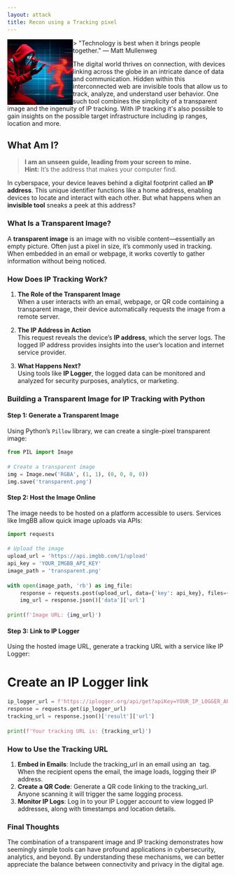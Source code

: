```yaml
---
layout: attack
title: Recon using a Tracking pixel
---
```


<img height="150" align="left" src="/images/tracking_pixel.png">  > "Technology is best when it brings people together." — Matt Mullenweg

The digital world thrives on connection, with devices linking across the globe in an intricate dance of data and communication. Hidden within this interconnected web are invisible tools that allow us to track, analyze, and understand user behavior. One such tool combines the simplicity of a transparent image and the ingenuity of IP tracking. With IP tracking it's also possible to gain insights on the possible target infrastructure including ip ranges, location and more.


## **What Am I?**  
> **I am an unseen guide, leading from your screen to mine.**  
> **Hint:** It’s the address that makes your computer find.

In cyberspace, your device leaves behind a digital footprint called an **IP address**. This unique identifier functions like a home address, enabling devices to locate and interact with each other. But what happens when an **invisible tool** sneaks a peek at this address?


### **What Is a Transparent Image?**

A **transparent image** is an image with no visible content—essentially an empty picture. Often just a pixel in size, it’s commonly used in tracking. When embedded in an email or webpage, it works covertly to gather information without being noticed.

### **How Does IP Tracking Work?**

1. **The Role of the Transparent Image**  
   When a user interacts with an email, webpage, or QR code containing a transparent image, their device automatically requests the image from a remote server.

2. **The IP Address in Action**  
   This request reveals the device’s **IP address**, which the server logs. The logged IP address provides insights into the user’s location and internet service provider.

3. **What Happens Next?**  
   Using tools like **IP Logger**, the logged data can be monitored and analyzed for security purposes, analytics, or marketing.


### **Building a Transparent Image for IP Tracking with Python**

#### **Step 1: Generate a Transparent Image**  
Using Python’s `Pillow` library, we can create a single-pixel transparent image:  

```python
from PIL import Image

# Create a transparent image
img = Image.new('RGBA', (1, 1), (0, 0, 0, 0))
img.save('transparent.png')
```

#### **Step 2: Host the Image Online**

The image needs to be hosted on a platform accessible to users. Services like ImgBB allow quick image uploads via APIs:
```python
import requests

# Upload the image
upload_url = 'https://api.imgbb.com/1/upload'
api_key = 'YOUR_IMGBB_API_KEY'
image_path = 'transparent.png'

with open(image_path, 'rb') as img_file:
    response = requests.post(upload_url, data={'key': api_key}, files={'image': img_file})
    img_url = response.json()['data']['url']

print(f'Image URL: {img_url}')
```

#### **Step 3: Link to IP Logger**

Using the hosted image URL, generate a tracking URL with a service like IP Logger:

# Create an IP Logger link
```python
ip_logger_url = f'https://iplogger.org/api/get?apiKey=YOUR_IP_LOGGER_API_KEY&generateImage=1&customImageURL={img_url}'
response = requests.get(ip_logger_url)
tracking_url = response.json()['result']['url']

print(f'Your tracking URL is: {tracking_url}')
```

### How to Use the Tracking URL
1. **Embed in Emails**: Include the tracking_url in an email using an <img> tag. When the recipient opens the email, the image loads, logging their IP address.
2. **Create a QR Code**: Generate a QR code linking to the tracking_url. Anyone scanning it will trigger the same logging process.
3. **Monitor IP Logs**: Log in to your IP Logger account to view logged IP addresses, along with timestamps and location details.

### Final Thoughts
The combination of a transparent image and IP tracking demonstrates how seemingly simple tools can have profound applications in cybersecurity, analytics, and beyond. By understanding these mechanisms, we can better appreciate the balance between connectivity and privacy in the digital age.